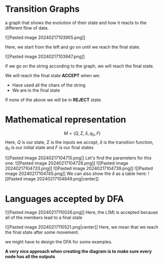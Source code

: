 # Transition Graphs
a graph that shows the evolution of their state and how it reacts to the different flow of data.

![[Pasted image 20240217103905.png]]

Here, we start from the left and go on until we reach the final state.

![[Pasted image 20240217103947.png]]

If we go on the string according to the graph, we will reach the final state.

We will reach the final state **ACCEPT** when we:
- Have used all the chars of the string
- We are in the final state

If none of the above we will be in **REJECT** state.

# Mathematical representation
$$M = (Q, \Sigma, \delta , q_{0}, F)$$
Here, $Q$ is our state, $\Sigma$ is the inputs we accept, $\delta$ is the transition function, $q_0$ is our iniital state and $F$ is our final states

![[Pasted image 20240217104715.png]]
Let's find the parameters for this one:
![[Pasted image 20240217104728.png]]
![[Pasted image 20240217104733.png]]
![[Pasted image 20240217104739.png]]
![[Pasted image 20240217104745.png]]
We can also show the $\delta$ as a table here:
![[Pasted image 20240217104849.png|center]]

# Languages accepted by DFA
![[Pasted image 20240217110026.png]]
Here, the L(M) is accepted because all of the members lead to a final state

![[Pasted image 20240217110521.png|center]]
Here, we mean that we reach the final state after some movement.

we might have to design the DFA for some examples.

**A very nice approach when creating the diagram is to make sure every node has all the outputs**